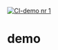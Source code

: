 [![CI-demo nr 1](https://github.com/bamuan/demo/actions/workflows/demo-01.yml/badge.svg?branch=main)](https://github.com/bamuan/demo/actions/workflows/demo-01.yml)

# demo
